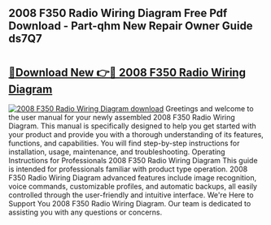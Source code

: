 ## 2008 F350 Radio Wiring Diagram Free Pdf Download - Part-qhm New Repair Owner Guide ds7Q7

# <h2><a href="http://dfhlimx.blite.top/?on=2008+F350+Radio+Wiring+Diagram">🔗Download New 👉🔴 2008 F350 Radio Wiring Diagram</a></h2>

[![2008 F350 Radio Wiring Diagram download](https://i.imgur.com/lujVjoI.png)](http://dfhlimx.blite.top/?on=2008+F350+Radio+Wiring+Diagram)
Greetings and welcome to the user manual for your newly assembled 2008 F350 Radio Wiring Diagram. This manual is specifically designed to help you get started with your product and provide you with a thorough understanding of its features, functions, and capabilities. You will find step-by-step instructions for installation, usage, maintenance, and troubleshooting. Operating Instructions for Professionals 2008 F350 Radio Wiring Diagram This guide is intended for professionals familiar with product type operation. 2008 F350 Radio Wiring Diagram advanced features include image recognition, voice commands, customizable profiles, and automatic backups, all easily controlled through the user-friendly and intuitive interface. We're Here to Support You 2008 F350 Radio Wiring Diagram. Our team is dedicated to assisting you with any questions or concerns.
